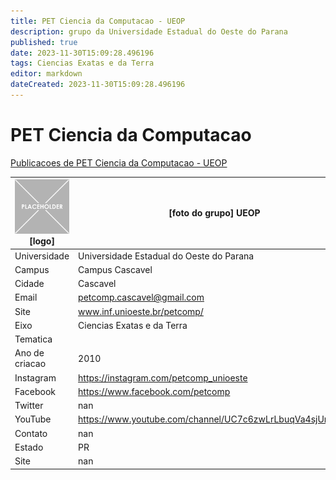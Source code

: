 ```yaml
---
title: PET Ciencia da Computacao - UEOP
description: grupo da Universidade Estadual do Oeste do Parana
published: true
date: 2023-11-30T15:09:28.496196
tags: Ciencias Exatas e da Terra
editor: markdown
dateCreated: 2023-11-30T15:09:28.496196
---
```


# PET Ciencia da Computacao

[Publicacoes de PET Ciencia da Computacao - UEOP](/atividade/22PETCienciadaComputacaoUEOP/feed.md)

| ![placeholder.png](/placeholder.png) [logo] | [foto do grupo] UEOP         |
| ------------------------------------------- | ------------------------------------------------- |
| Universidade                                | Universidade Estadual do Oeste do Parana      |
| Campus                                      | Campus Cascavel            |
| Cidade                                      | Cascavel             |
| Email                                       | petcomp.cascavel@gmail.com             |
| Site                                        | www.inf.unioeste.br/petcomp/              |
| Eixo                                        | Ciencias Exatas e da Terra              |
| Tematica                                    |           |
| Ano de criacao                              | 2010        |
| Instagram                                   | https://instagram.com/petcomp_unioeste         |
| Facebook                                    | https://www.facebook.com/petcomp          |
| Twitter                                     | nan           |
| YouTube                                     | https://www.youtube.com/channel/UC7c6zwLrLbuqVa4sjUn20Jg           |
| Contato                                     | nan         |
| Estado                                      |  PR            |
| Site                                        | nan |
